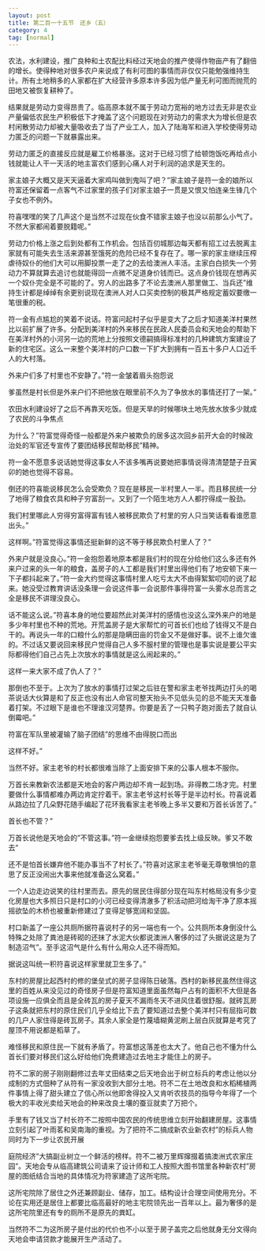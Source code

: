 ```yaml
---
layout: post
title: 第二百一十五节　还乡（五）
category: 4
tag: [normal]
---
```


农法，水利建设，推广良种和土农配比料经过天地会的推产使得作物亩产有了翻倍的增长。使得种地对很多农户来说成了有利可图的事情而非仅仅只能勉强维持生计。所有土地稍多的人家都在扩大经营许多原本许多因为低产量无利可图而抛荒的田地又被恢复耕种了。

结果就是劳动力变得昂贵了。临高原本就不属于劳动力宽裕的地方过去无非是农业产量偏低农民生产积极低下才掩盖了这个问题现在对劳动力的需求大为增长但是农村闲散劳动力却被大量吸收去了当了产业工人，加入了陆海军和进入学校使得劳动力匿乏的问题一下就暴露出来。

劳动力匿乏的直接反应就是雇工价格暴涨。这对于已经习惯了给顿饱饭吃再给点小钱就能让人干一天活的地主富农们感到心痛人对于利润的追求是天生的。

家主娘子大概又是天天逼着大家鸡叫做到鬼叫了吧？”家主娘子是符一金的娘所以符富还保留着一点客气不过家里的孩子们对家主娘子一贯是又恨又怕连亲生锋几个子女也不例外。

符喜嘿嘿的笑了几声这个是当然不过现在伙食不错家主娘子也没以前那么小气了。不然大家都闹着要脱籍呢。”

劳动力价格上涨之后到处都有工作机会。包括百仞城那边每天都有招工过去脱离主家就有可能失去生活来源甚至饿死的危险已经不复存在了。哪一家的家主继续压榨虐待奴仆的他们大可以用脚投票一走了之的去给澳洲人丰活。主家白白损失一个劳动力不算就算去追讨也就能得回一点微不足道身价钱而已。这点身价钱现在想再买一个奴仆完全是不可能的了。穷人的出路多了不论去澳洲人那里做工、当兵还”维持生计都是绰绰有余更别说现在澳洲人对人口买卖控制的极其严格规定蓄奴要缴一笔很重的税。

符一金有点尴尬的笑着不说话。符富问起村子似乎是变大了之后才知道美洋村果然比以前扩展了许多。分配到美洋村的外来移民在民政人民委员会和天地会的帮助下在美洋村外的小河另一边的荒地上分按照文德嗣搞得标准村的几种建筑方案建设了新的住宅区。这么一来整个美洋村的户口数一下扩大到拥有一百五十多户人口近千人的大村落。

外来户们多了村里也不安静了。”符一金皱着眉头抱怨说

爹虽然是村长但是外来户们不把他放在眼里前不久为了争放水的事情还打了一架。”

农田水利建设好了之后不再靠天吃饭。但是天旱的时候哪块土地先放水放多少就成了农民的斗争焦点

为什么？”符富觉得奇怪一般都是外来户被欺负的居多这次回乡前开大会的时候政治处的军官还专宣传了要团结移民帮助移民”精神。

符一金不愿意多说话她觉得这事女人不该多嘴再说要她把事情说得清清楚楚子丑寅卯的她也觉得不容易。

倒还的符喜能说移民怎么会受欺负？现在是移民一半村里人一半。而且移民统一分了地得了粮食农具和种子穷富刮一。又到了一个陌生地方人人都拧得成一股劲。

我们村里哪此人穷得穷富得富有钱人被移民欺负了村里的穷人只当笑话看看谁愿意出头。”

这样啊。”符富觉得这事情还挺新鲜的这不等于移民欺负村里人了？”

外来户就是没良心。”符一金抱怨着地原本都是我们村的现在分给他们这么多还有外来户过来的头一年的粮食，盖房子的人工都是我们村里出得他们有了地安顿下来一下子都抖起来了。”符一金大约觉得这事情村里人吃亏太大不由得絮絮叨叨的说了起来。她没受过教育讲话没条理一会说这件事一会说那件事得符富一头雾水总而言之全是移民不讲理没良心。

话不能这么说。”符喜本身的地位要超然此对美洋村的感情也没这么深外来户的地是多少年村里也不种的荒地。开荒盖房子是大家帮忙的可首长们也给了钱得又不是白干的。再说头一年的口粮什么的那是隐瞒田亩的罚金又不是做好事。说不上谁欠谁的。不过话又要说回来移民户觉得自己人多不服村里的管理也是事实说是要公平实际都得他们自己占先上次放水的事情就是这么闹起来的。”

这样一来大家不成了仇人了？”

那倒也不至于。上次为了放水的事情打过架之后驻在警和家主老爷找两边打头的喝茶说话大伙算是和了反正也没有出人命官司整天抬头不见低头见的总不能天天准备着打架。不过眼下是谁也不理谁汉河楚界。你要是丢了一只鸭子跑对面去了就自认倒霉吧。”

符富在军队里被灌输了脑子团结”的思维不由得脱口而出

这样不好。”

当然不好。家主老爷的村长都很难当除了上面安排下来的公事人根本不服你。

万首长来教新农法都是天地会的客户两边却不肯一起到场。非得教二场才完。村里要做什么事情都难办两边肯定拧着干。家主老爷这村长等于是半边村长。符喜说着从路边拉了几朵野花随手编起了花环我看家主老爷晚上多半又要和万首长诉苦了。”

首长也不管？”

万首长说他是天地会的”不管这事。”符一金继续抱怨要爹去找上级反映。爹又不敢去”

还不是怕首长嫌弃他不能办事当不了村长了。”符喜对这家主老爷毫无尊敬惧怕的意思了反正没闹出大事来他就准备这么窝着。”

一个人边走边说笑的往村里而去。原先的居民住得部分现在叫东村格局没有多少变化房屋也大多照日只是村口的小河已经变得清澈多了积活动把河给淘干净了原本摇摇欲坠的木桥也被重新修建过了变得足够宽阔和坚固。

村口新盖了一座公共厕所据符喜说村子的另一端也有一个。公共厕所本身倒没什么特殊之处除了粪池是砖砌的还抹了水泥大伙都说澳洲人奢侈的过了头据说这是为了制造沼气”。至手这沼气是什么有什么用众人还不得而知。

据说这叫统一积符喜说这样家里就卫生多了。”

东村的房屋比起西村的修的堡垒式的房子显得陈日破落。西村的新移民虽然住得这里的百姓从来没见过的奇怪房子但是符富知道里面虽然每户占有的面积不大但是各项设施一应俱全而且是全砖瓦的房子夏天不漏雨冬天不进风住着很舒服。就砖瓦房子这条就把东村的原住民们几乎全给比下去了要知道过去整个美洋村只有屈指可数的几户人家住得是砖瓦房子。其余人家全是竹蔑墙糊黄泥刷上层白灰就算是考究了屋顶不用说都是稻草了。

难怪移民和原住民一下就有矛盾了。符富想这落差也太大了。他自己也不懂为什么首长们要对移民们这么好给他们免费建造过去地主才能住上的房子。

符不二家的房子刚刚翻修过去年丈田结束之后天地会出于树立标兵的考虑让他以分成制的方式佃种了从符有一家没收到大部分土地。符不二在土地改良和水稻稀植两件事情上得了甜头建立了信心所以他即舍得投入又肯听农技员的指导今年得了一个极大的丰收光卖给天地会的种来改良土壤的蚕豆就卖了万把个。

手里有了钱又当了村长符不二按照中国农民的传统思维立刻开始翻建房屋。这事情立刻引起了叶雨茗和吴南海的重视。为了把符不二搞成新农业新农村”的标兵人物同时为下一步让农民开展

庭院经济”大搞副业树立一个鲜活的榜样。符不二被万里辉撺掇着搞澳洲式农家庄园”。天地会专从临高建筑公司请来了设计师和工人按照大图书馆里各种新农村”房屋的图纸结合当地的具体情况为符家建造了这所宅院。

这所宅院除了居住之外还兼顾副业、储存，加工。结构设计合理空间使用充分。不论在实用还是居住上都要比临高最好的地主宅院领先出一百年以上。最为奢侈的是这所宅院里还有专的厕所不是原先的粪缸。

当然符不二为这所房子是付出的代价也不小以至于房子盖完之后他就身无分文得向天地会申请贷款才能展开生产活动了。
